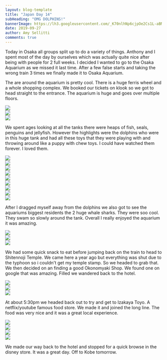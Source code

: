 ```yaml
---
layout: blog-template
title: "Japan Day 14"
subHeading: "OMG DOLPHINS!"
bannerImage: https://lh3.googleusercontent.com/_K70nlhNp6cjpOe2Cs1L-aBMKwIoZ6JR0RdGlGLmsf9NBntVtCC6JRhDghMgQkH_A02Z66H64XZPmNfECxDZQN0th9RhRX8CcGorXPiYSB9XjkbDDrtpQvKZrYoupnHTUE1rwZMdyLk=w2400
date: 2019-09-27
author: Amy Sellitti
comments: true
---
```


Today in Osaka all groups split up to do a variety of things. Anthony and I spent most of the day by ourselves which was actually quite nice after being with people for 2 full weeks. I decided I wanted to go to the Osaka Aquarium as we missed it last time. After a few false starts and taking the wrong train 3 times we finally made it to Osaka Aquarium.

The are around the aquarium is pretty cool. There is a huge ferris wheel and a whole shopping complex. We booked our tickets on klook so we got to head straight to the entrance. The aquarium is huge and goes over multiple floors.

<div class="center-image"><img src="https://lh3.googleusercontent.com/RoEmoIcgWJe9ScuH88Wdu_oebdfgePQAzniuquTlU1HcHGrgw03D--bkWXoI7neK9BX9WiKXCdo0RI0C5MmwG1KO6E8PSbl3YDXVzIU4eRwjR6FiofAE_VS8IZKd6Hjmh24MqcPoHJY=w2400"/></div>
<div class="center-image"><img src="https://lh3.googleusercontent.com/meuWyFwoWZ-FglULf1R0ANF6gQ6hsaM1Nro4E4TH955Fs6hUey8qdlOG2JF2m7pE6aIgBFQezsNWBoI12ObDbPdBetz93j7GQgaPDHghNOz3p-hxPnOsIqXbQHoTZDTlTb6IQuF2mhg=w2400"/></div>
<div class="center-image"><img src="https://lh3.googleusercontent.com/86xugVhMmD2PWiRiBYLzZrVSWJmTyn4Il3wJeU2hZ5jNJfe4Lc0OzIdrfVQCa0X5fvZtPen2V9nghqa3710mJKPiJKgAe6xcThTPJMOxbQQnA3PNf9h_i-iC4aY_BQEks7OZ9t9LKIs=w2400"/></div>

We spent ages looking at all the tanks there were heaps of fish, seals, penguins and jellyfish. However the highlights were the dolphins who were in this huge tank and had all these toys that they were playing with and throwing around like a puppy with chew toys. I could have watched them forever. I loved them.

<div class="center-image"><img src="https://lh3.googleusercontent.com/hCeVmgZk27Vw2kZBNpnmM4RgGvL881LuXFwI_DBnuge5_Dug4vMe9FoVwFzE6cnLIGiUI02_7FT6_UTQoRYuf7nBVk1tbCnrlchfqvmtR62qQE0OLVAqNN-FhG5BnBJYTQrCl2p2aZo=w2400"/></div>
<div class="center-image"><img src="https://lh3.googleusercontent.com/oZGWXnMyMlYzRV_fFzYn5_a1V8GcKSYJ76bKTJQ5BE-fR4wBb6yP8iGTUO9b4-0cjZHRg0nQRoB1orSIePc8lCS1_GNydUP8-J8v7kMRtnBkGPH7z7V6_lBMy9AIlVLiw02zbVEA3mU=w2400"/></div>
<div class="center-image"><img src="https://lh3.googleusercontent.com/-OlzUYzMbcyQKNF6SNxLoh5E9ZItmPq17ScFAdungGjrhXD05QAhscsqKwI9le6h0t60wgzFUxCpYdHCcFi5Tgpa4VcWylI5TRk2EYJBm6-tLdDROYxJrWwb9GK2VaDwDZksoj-GxvU=w2400"/></div>
<div class="center-image"><img src="https://lh3.googleusercontent.com/H4nelCG1DZ5MN1J54UGamkQuCJ_wxSezUgVCBMTDVanmDjIUIQuBDdzpBiz9D8HRD1gllJqPy4P5cI6cIKqYwQofY6yaL9DOn1SxRb52sekmmuenZtbNqPc5RhWjy3Mp6ylEpyD2gSc=w2400"/></div>
<div class="center-image"><img src="https://lh3.googleusercontent.com/AX59YMaRDAPzaYmD979Mn7ZLy1vB9fhfNgZiebg-bl5dbMU2JnOVKm4FupYnUJe_O5ycTnJETVSkPWfFBOIxJjwU3mAm_5-SBQwMzAPHwIA73bccJ4F0iC5kIYCn8OutYEiKgAgTEbw=w2400"/></div>
<div class="center-image"><img src="https://lh3.googleusercontent.com/qr27CSPfD51IWiWJgfjxCO1zrQAK-m_3lP4aGqDLebeMZcqlQc6aVRDNjJFgnjzkhIad6Wy-oWzRzvrm8ECXmH3TCTYM072WpJn5d8opH9OkDZU-Hth9IYu8vwFKEkz7GVi9YAUHRis=w2400"/></div>
<div class="center-image"><img src="https://lh3.googleusercontent.com/0Rtm0W4aq6Zq7Qui_onCt1vGYScsGORVmcWrnau9dQFKFPK2QmYEWOE3xpOvxlSSshJICwcvnirAEZ2X_PTEfwZTo4F53q5WE04ihBZ9geg9Ny1pxCsqJAru8g5wkC37CBvFRtve7u0=w2400"/></div>
<div class="center-image"><img src="https://lh3.googleusercontent.com/h9JEhPyQPjrywtcCKkPERJBA2-plWyCw59uPHNtFQjkLr-5RmKuVPdfSBHG3lKr_FzNiGQBV5ZOTJPQdqKDpldWE8G_kfQ20UlsKG2f_oZLAwkrVJfc5MXHkOCCxziMQdR401aNShtw=w2400"/></div>
<div class="center-image"><img src="https://lh3.googleusercontent.com/NZ0hBH0X3UpNfJmxHvxxbByXAtUjr13SkMlK1VvO5YlCQrN5WVuDdgz5_9QSLVENny5BL1cHTou8ij-IIfWK2_60m75Dq6Bwq1DPP6TWYqCuvam4g-lsEPccKdSsThIdD_0X7EMib1I=w2400"/></div>

After I dragged myself away from the dolphins we also got to see the aquariums biggest residents the 2 huge whale sharks. They were soo cool. They swam so slowly around the tank. Overall I really enjoyed the aquarium it was amazing.

<div class="center-image"><img src="https://lh3.googleusercontent.com/_K70nlhNp6cjpOe2Cs1L-aBMKwIoZ6JR0RdGlGLmsf9NBntVtCC6JRhDghMgQkH_A02Z66H64XZPmNfECxDZQN0th9RhRX8CcGorXPiYSB9XjkbDDrtpQvKZrYoupnHTUE1rwZMdyLk=w2400"/></div>
<div class="center-image"><img src="https://lh3.googleusercontent.com/8FHMSYl9RxRU7GmZG50jj6GlHvisPN_cQuPLoGQA1NvaLoTjJs3RSgGte3BwvBHd6cOxJlE1ybuKLTGlziQucoN4ZkLxfiyy7c8FIOpnCQ30hPysvUxuGjrUHpMje39Fj1gTQUyzJAM=w2400"/></div>
<div class="center-image"><img src="https://lh3.googleusercontent.com/fDA7AmbMDiFqSnivcK1tDDIxuV5KoJ4dAmQ0qjVNmpAdwZgFZzAbGB_ewCeKBD-TL_GpSQUwd0vLdl9Yk3i21_CIbfDvBMTzOctbySIo-oLcRGIwBkzg07PIVmaQdyXBWJkj1ba6upQ=w2400"/></div>

We had some quick snack to eat before jumping back on the train to head to Shitennoji Temple. We came here a year ago but everything was shut due to the typhoon so i couldn't get my temple stamp. So we headed to grab that. We then decided on an finding a good Okonomyaki Shop. We found one on google that was amazing. Filled we wandered back to the hotel.

<div class="center-image"><img src="https://lh3.googleusercontent.com/m_6AhUlRqd31euSUTVseWuTdGi3aVAlQiMYgspauYwwTy4WKT_GYabDo1joh1xqOHf9QFgyfUZ0p41HPY-mVAYu0s7WSiCMx-9VUfVyyr3sORlgUvWkgD3fXK8hYlCPgfSNouR3e0nM=w2400"/></div>
<div class="center-image"><img src="https://lh3.googleusercontent.com/wEN52GJxw0N-CMAGdaJ1YSqo47q8i3XQGQu47IxpJw43uGCv5OZGg5TYXFiEFlVJSJvO892u-d5r1xJx3r1IjzWtj1BCdfMRqLmAJ2Cr2gBQcj-lMPovPySWTMeT2qVG2jAe6i5uUic=w2400"/></div>
<div class="center-image"><img src="https://lh3.googleusercontent.com/lwhv8mZmhWWu2ZtoiyAmn7X18IqTqpk1p7JwrKItit-PeBwk6Oqg4ZZVpwrXfXiz7_g4Et017rSPmdVBj5LmFoAhWO0RvYh9RclsNxy0p4ADR70r1qbnOBOlV50v_683XRlEdr1gwdo=w2400"/></div>

At about 5:30pm we headed back out to try and get to Izakaya Toyo. A netflix/youtube famous food store. We made it and joined the long line. The food was very nice and it was a great local experience. 
<div class="center-image"><img src="https://lh3.googleusercontent.com/Smh_S0h-3GBe1L3vCD2JQgKPsvxUKZ-ULhGElzkbT3YLnFyQdFuERbZSrQEtCNGNBQEPBgTrmcxg1w-JbwS1CtCUxAqs6Vyj7H8S3Am048Lly_Dqpo42H5VoT4kv7nb8jhrlqnLjepE=w2400"/></div>
<div class="center-image"><img src="https://lh3.googleusercontent.com/4OIGL5OfK-OqfjQKlA2MCSwTrAxDkmbI2pU0uhRcmxbskKAkI0x1AlTVha3GwfSfp6xmLWeajUZWq68LLGIXqcRWciMY6okXkC23tn10ZDs3A95hhw3oqqgPofJsV9EN5HOX6fR_3Vg=w2400"/></div>
<div class="center-image"><img src="https://lh3.googleusercontent.com/xYOojZ9qY5k4cIezx93LnmY5ryZo9YpDql2SDlb-d6Tb-kXZ37tP3Ioo5SaZ-NKQYBpDWTfNU8GBxRjfTmMZrGju16oSHeNY8yXJhbHX69Y3yjd85W7cm6agwhO37g_ZI27Qio8Z0bo=w2400"/></div>
<div class="center-image"><img src="https://lh3.googleusercontent.com/H00r8lU_0GMM__Fp12cpbblH0LXNhwYPmCbmyvTLVQ4GEUvNDUVVQ0ISCyJplegg9phxhPLMg5vpOh5HHJLtsmnABDyGHFKGMYrkYgAlUnoZlXpDGSTiLoBcmHdcbeyT2YGPrWFteRI=w2400"/></div>

We made our way back to the hotel and stopped for a quick browse in the disney store. It was a great day. Off to Kobe tomorrow.
